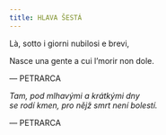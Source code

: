 ```yaml
---
title: HLAVA ŠESTÁ
---
```


Là, sotto i giorni nubilosi e brevi,

Nasce una gente a cui l’morir non dole.

— PETRARCA

_Tam, pod mlhavými a krátkými dny  
se rodí kmen, pro nějž smrt není bolestí._

— PETRARCA
